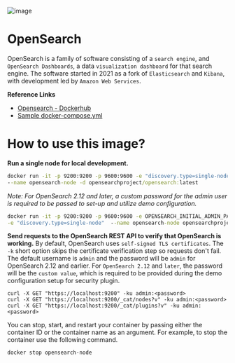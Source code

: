 ![image](https://github.com/user-attachments/assets/4180c52b-cee8-4f4a-a671-a93d50a0b8b8)

# OpenSearch
OpenSearch is a family of software consisting of a `search engine`, and `OpenSearch Dashboards`, a data `visualization dashboard` for that search engine. The software started in 2021 as a fork of `Elasticsearch` and `Kibana`, with development led by `Amazon Web Services`.

**Reference Links**
* [Opensearch - Dockerhub](https://hub.docker.com/r/opensearchproject/opensearch)
* [Sample docker-compose.yml](https://opensearch.org/samples/docker-compose.yml)

# How to use this image?
**Run a single node for local development.**
```cmd
docker run -it -p 9200:9200 -p 9600:9600 -e "discovery.type=single-node" \
--name opensearch-node -d opensearchproject/opensearch:latest
```
*Note: For OpenSearch 2.12 and later, a custom password for the admin user is required to be passed to set-up and utilize demo configuration.*
```cmd
docker run -it -p 9200:9200 -p 9600:9600 -e OPENSEARCH_INITIAL_ADMIN_PASSWORD=<strong-password> \
-e "discovery.type=single-node"  --name opensearch-node opensearchproject/opensearch:latest
```
**Send requests to the OpenSearch REST API to verify that OpenSearch is working.** By default, OpenSearch uses `self-signed TLS certificates`. The `-k` short option skips the certificate verification step so requests don't fail. The default username is `admin` and the password will be `admin` for OpenSearch 2.12 and earlier. For `OpenSearch 2.12` and `later`, the password will be the `custom value`, which is required to be provided during the demo configuration setup for security plugin.
```
curl -X GET "https://localhost:9200" -ku admin:<password>
curl -X GET "https://localhost:9200/_cat/nodes?v" -ku admin:<password>
curl -X GET "https://localhost:9200/_cat/plugins?v" -ku admin:<password>
```
You can stop, start, and restart your container by passing either the container ID or the container name as an argument. For example, to stop the container use the following command.
```
docker stop opensearch-node
```
